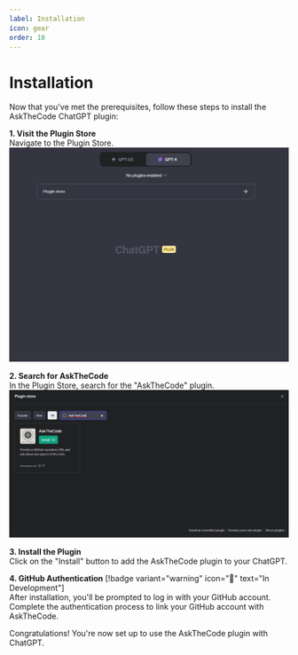 ```yaml
---
label: Installation
icon: gear
order: 10
---
```


# Installation

Now that you've met the prerequisites, follow these steps to install the AskTheCode ChatGPT plugin:

**1. Visit the Plugin Store**  
Navigate to the Plugin Store.  
![](/resources/getting-started/installation/open-plugin-store.png)

**2. Search for AskTheCode**  
In the Plugin Store, search for the "AskTheCode" plugin.
![](/resources/getting-started/installation/search-for-plugin.png)

**3. Install the Plugin**  
Click on the "Install" button to add the AskTheCode plugin to your ChatGPT.

**4. GitHub Authentication** [!badge variant="warning" icon=":construction_worker:" text="In Development"]  
After installation, you'll be prompted to log in with your GitHub account. Complete the authentication process to link your GitHub account with AskTheCode.

Congratulations! You're now set up to use the AskTheCode plugin with ChatGPT.